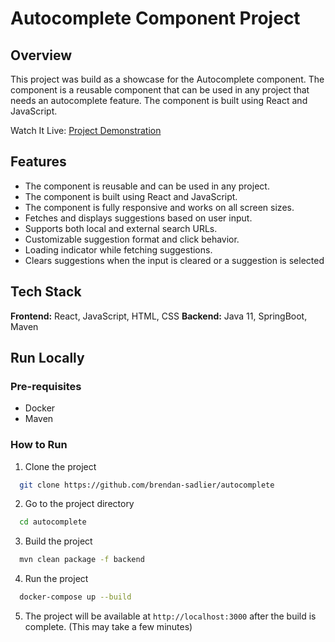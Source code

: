 # Autocomplete Component Project

## Overview
This project was build as a showcase for the Autocomplete component. The component is a reusable component that can be used in any project that needs an autocomplete feature. The component is built using React and JavaScript.

Watch It Live: [Project Demonstration](./AutocompleteDemo.mp4)

## Features
- The component is reusable and can be used in any project.
- The component is built using React and JavaScript.
- The component is fully responsive and works on all screen sizes.
- Fetches and displays suggestions based on user input.
- Supports both local and external search URLs.
- Customizable suggestion format and click behavior.
- Loading indicator while fetching suggestions.
- Clears suggestions when the input is cleared or a suggestion is selected

## Tech Stack

**Frontend:** React, JavaScript, HTML, CSS
**Backend:** Java 11, SpringBoot, Maven

## Run Locally

### Pre-requisites
- Docker
- Maven

### How to Run

1. Clone the project
```bash
  git clone https://github.com/brendan-sadlier/autocomplete
```
2. Go to the project directory
```bash
  cd autocomplete
```

3. Build the project
```bash
  mvn clean package -f backend
```

4. Run the project
```bash
  docker-compose up --build
```

5. The project will be available at `http://localhost:3000` after the build is complete. (This may take a few minutes)

